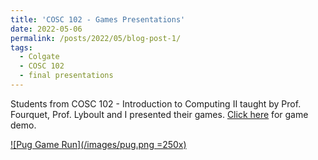 ```yaml
---
title: 'COSC 102 - Games Presentations'
date: 2022-05-06
permalink: /posts/2022/05/blog-post-1/
tags:
  - Colgate
  - COSC 102
  - final presentations
---
```


Students from COSC 102 - Introduction to Computing II taught by Prof. Fourquet, Prof. Lyboult and I presented their games. [Click here](https://www.youtube.com/watch?v=BWPbHfyihHw) for game demo.

[![Pug Game Run](/images/pug.png =250x)](https://www.youtube.com/watch?v=BWPbHfyihHw)


